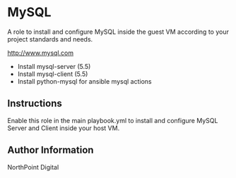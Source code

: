 # MySQL

A role to install and configure MySQL inside the guest VM according to your project standards and needs.

http://www.mysql.com

* Install mysql-server (5.5)
* Install mysql-client (5.5)
* Install python-mysql for ansible mysql actions

## Instructions

Enable this role in the main playbook.yml to install and configure MySQL Server and Client inside your host VM.

## Author Information

NorthPoint Digital
